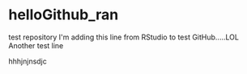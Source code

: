 # helloGithub_ran
test repository
I'm adding this line from RStudio to test GitHub.....LOL
Another test line



hhhjnjnsdjc
